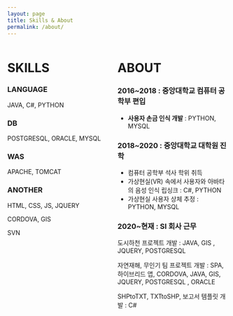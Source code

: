 ```yaml
---
layout: page
title: Skills & About
permalink: /about/
---
```

<div style="width: 50%; height: 50%; float:left;">
<h1>SKILLS</h1>

<h3>LANGUAGE</h3>  JAVA, C#, PYTHON  
<p></p>
<h3>DB</h3>  POSTGRESQL, ORACLE, MYSQL
<p></p>
<h3>WAS</h3>  APACHE, TOMCAT  
<p></p>
<h3>ANOTHER</h3>  HTML, CSS, JS, JQUERY<p></p>CORDOVA, GIS<p></p>SVN
  

        
          
</div>

<div style="width: 50%; height: 50%;  float:left">
<h1>ABOUT</h1>

<h3>2016~2018 : 중앙대학교 컴퓨터 공학부 편입</h3>
<ul>
           <li><strong>사용자 손금 인식 개발</strong> : PYTHON, MYSQL</li>
</ul>
<h3>2018~2020 : 중앙대학교 대학원 진학</h3>
<ul>
            <li>컴퓨터 공학부 석사 학위 취득</li>
            <li>가상현실(VR) 속에서 사용자와 아바타의 음성 인식 립싱크 : C#, PYTHON</li>
            <li>가상현실 사용자 상체 추정 : PYTHON, MYSQL</li>
</ul>
<h3>2020~현재 : SI 회사 근무</h3>
            <p>도시하천 프로젝트 개발 : JAVA, GIS , JQUERY, POSTGRESQL</p>
            <p>자연재해, 무인기 팀 프로젝트 개발 : SPA, 하이브리드 앱, CORDOVA, JAVA, GIS,  JQUERY, POSTGRESQL , ORACLE</p>
            <p>SHPtoTXT, TXTtoSHP, 보고서 템플릿 개발 : C#</p>

          
</div>



<!--
Sleek is a modern Jekyll theme focused on speed performance & SEO best practices. You can find out more info about customizing your Jekyll theme, as well as basic Jekyll usage documentation at [jekyllrb.com](http://jekyllrb.com/) or simply read the guide on how to [get started](/getting-started)

You can find the source code for the Jekyll new theme at:
[sleek](https://github.com/janczizikow/sleek)

You can find the source code for Jekyll at
[jekyll](https://github.com/jekyll/jekyll)
-->